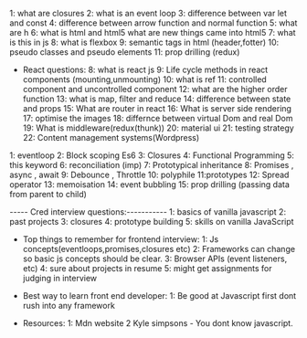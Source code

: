 1: what are closures
2: what is an event loop
3: difference between var let and const
4: difference between arrow function and normal function
5: what are h 
6: what is html and html5 what are new things came into html5 
7: what is this in js
8: what is flexbox
9: semantic tags in html  (header,fotter)
10: pseudo classes and pseudo elements 
11: prop drilling (redux) 
- React questions: 
8: what is react js 
9: Life cycle methods in react components  (mounting,unmounting)
10: what is ref
11: controlled component and uncontrolled component
12: what are the higher order function
13: what is map, filter and reduce 
14: difference between state and props 
15: What are router in react
16: What is server side rendering 
17: optimise the images
18: differnce between virtual Dom and real Dom 
19: What is middleware(redux(thunk))
20: material ui 
21: testing strategy
22: Content management systems(Wordpress)

1: eventloop 
2: Block scoping Es6
3: Closures
4: Functional Programming 
5: this keyword
6: reconciliation (imp)
7: Prototypical inheritance 
8: Promises , async , await 
9: Debounce , Throttle
10: polyphile
11:prototypes
12: Spread operator 
13: memoisation
14: event bubbling 
15: prop drilling  (passing data from parent to child)

----- Cred interview questions:-----------
1: basics of vanilla javascript 
2: past projects
3: closures
4: prototype building 
5: skills on vanilla JavaScript

- Top things to remember for frontend interview:
1: Js concepts(eventloops,promises,closures etc)
2: Frameworks can change so basic js concepts should be clear.
3: Browser APIs (event listeners, etc)
4: sure about projects in resume
5: might get assignments for judging in interview

- Best way to learn front end developer:
1: Be good at Javascript first dont rush into any framework 
- Resources:
1: Mdn website
2 Kyle simpsons - You dont know javascript.